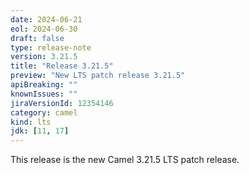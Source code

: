 ```yaml
---
date: 2024-06-21
eol: 2024-06-30
draft: false
type: release-note
version: 3.21.5
title: "Release 3.21.5"
preview: "New LTS patch release 3.21.5"
apiBreaking: ""
knownIssues: ""
jiraVersionId: 12354146
category: camel
kind: lts
jdk: [11, 17]
---
```


This release is the new Camel 3.21.5 LTS patch release.
